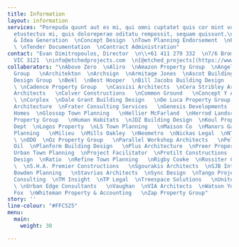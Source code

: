 ```yaml
---
title: Information
layout: information
services: "Porepuda quunt aut es mi, qui omni cuptatet quis cor mint volori autet
  etustectus mi, quis doloreperae oditatu rempossit, sequam quissunt.\n\n  \nSchematic
  & Idea Generation  \nConcept Design  \nTown Planning Endorsement  \nPlant Design
  \ \nTender Documentation  \nContract Administration"
contact: "Evan Dimitropoulos, Director  \n\\+61 411 279 332  \n7/6 Bromham Place  \nRichmond,
  VIC 3121  \ninfo@etchedprojects.com  \n[@etched_projects](https://www.instagram.com/etched_projects/)"
collaborators: "\nAbove Zero  \nAliro  \nAmazon Property Group  \nAngelo Property
  Group   \nArchitekton  \nArchsign  \nArmitage Jones  \nAscot Building Group  \nBB
  Design Group  \nBekl  \nBest Hooper  \nBill Jacobs Building Design   \nThe Block
  \ \nCadence Property Group   \nCassisi Architects  \nCera Stribley Architects   \nChamberlain
  Architects   \nColver Constructions   \nCommon Ground   \nConcept Y Architecture
  \ \nCorplex  \nDale Grant Building Design   \nDe Luca Property Group DHL  \nDKO
  Architecture  \nFrater Consulting Services   \nGenesis Developments   \nGlenvill
  Homes  \nGlossop Town Planning   \nHellier McFarland  \nHerrod Landscapes  \nHUB
  Property Group   \nHuman Habitats  \nJDZ Building Design  \nKoul Property   \nLandscape
  Dept  \nLogos Property  \nLS Town Planning   \nMaison Co  \nManors Gate Group   \nMelbourne
  Planning   \nMilieu  \nMills Oakley  \nNeometro  \nNickas Legal  \nNTF Architecture
  \ \nODO  \nOz Property Group   \nParallel Workshop Architects   \nPelligra  \nPentaco
  Oil  \nPlanform Building Design   \nPlus Architecture  \nPreer Property Group  \nPro
  Urban Town Planning  \nProject Facilitator  \nProtilt Constructions  \nQuality First
  Design  \nRatio  \nRefine Town Planning   \nRigby Cooke  \nRossiter Constructions
  \  \nS.H.A. Premier Constructions   \nSgourakis Architects  \nSJB Interiors  \nSong
  Bowden Planning   \nStavrias Architects  \nSync Design  \nTango Projects  \nTerrain
  Consulting  \nTM Insight  \nTP Legal  \nTreespace Solutions   \nUnited Petroleum
  \ \nUrban Edge Consultants   \nVaughan  \nVIA Architects  \nWatson Young  \nWhite
  Fox  \nWhiteman Property & Accounting   \nZap Property Group"
story: ''
line-colour: "#FFC525"
menu:
  main:
    weight: 30

---
```

